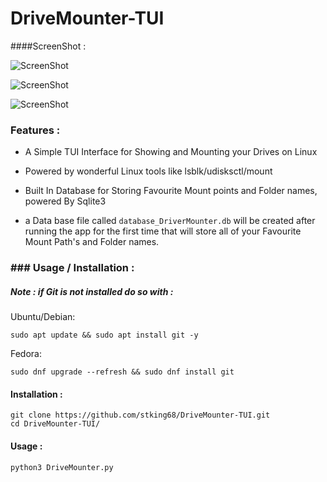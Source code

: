 # DriveMounter-TUI



﻿####ScreenShot :

![ScreenShot](https://github.com/stking68/DriveMounter-TUI/blob/0a53d3aa8ee0d8f985ddcb768bc3706d8924482c/screen.jpg) 

![ScreenShot](https://github.com/stking68/DriveMounter-TUI/blob/0a53d3aa8ee0d8f985ddcb768bc3706d8924482c/screen2.jpg) 

![ScreenShot](https://github.com/stking68/DriveMounter-TUI/blob/0a53d3aa8ee0d8f985ddcb768bc3706d8924482c/screen3.jpg) 

### Features :

- A Simple TUI Interface for Showing and Mounting your Drives on Linux

- Powered by wonderful Linux tools like lsblk/udisksctl/mount

- Built In Database for Storing Favourite Mount points and Folder names, powered By Sqlite3

- a Data base file called `database_DriverMounter.db` will be created after running the app for the first time that will store all of your Favourite Mount Path's and Folder names.

### ### Usage / Installation :

##### Note : if Git is not installed do so with :

Ubuntu/Debian:

```
sudo apt update && sudo apt install git -y
```

Fedora:

```
sudo dnf upgrade --refresh && sudo dnf install git
```

#### Installation :

```
git clone https://github.com/stking68/DriveMounter-TUI.git
cd DriveMounter-TUI/
```

#### Usage :

```
python3 DriveMounter.py
```
